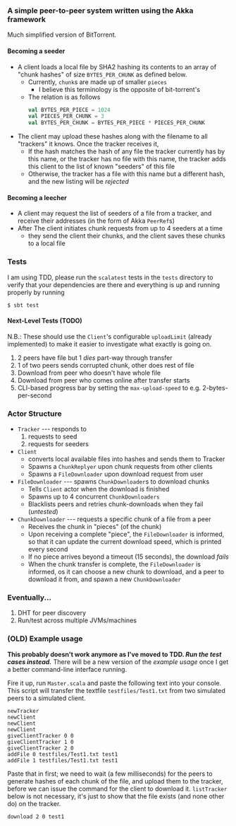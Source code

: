 ### A simple peer-to-peer system written using the Akka framework

Much simplified version of BitTorrent.

#### Becoming a seeder
* A client loads a local file by SHA2 hashing its contents to an array of
  "chunk hashes" of size `BYTES_PER_CHUNK` as defined below.
    * Currently, `chunk`s are made up of smaller `pieces`
        * I believe this terminology is the opposite of bit-torrent's
    * The relation is as follows
        ```scala
        val BYTES_PER_PIECE = 1024
        val PIECES_PER_CHUNK = 3
        val BYTES_PER_CHUNK = BYTES_PER_PIECE * PIECES_PER_CHUNK
        ```
* The client may upload these hashes along with the filename to all "trackers"
  it knows. Once the tracker receives it,
    * If the hash matches the hash of any file the tracker currently has by
      this name, or the tracker has no file with this name, the tracker adds
      this client to the list of known "seeders" of this file
    * Otherwise, the tracker has a file with this name but a different hash,
      and the new listing will be _rejected_

#### Becoming a leecher
* A client may request the list of seeders of a file from a tracker, and 
  receive their addresses (in the form of Akka `PeerRef`s)
* After The client initiates chunk requests from up to 4 seeders at a time
    * they send the client their chunks, and the client saves these chunks to
      a local file

### Tests

I am using TDD, please run the `scalatest` tests in the `tests` directory to
verify that your dependencies are there and everything is up and running
properly by running

```
$ sbt test
```


#### Next-Level Tests (TODO)

N.B.: These should use the `Client`'s configurable `uploadLimit` (already 
implemented) to make it easier to investigate what exactly is going on.

1. 2 peers have file but 1 *dies* part-way through transfer
2. 1 of two peers sends corrupted chunk, other does rest of file
3. Download from peer who doesn't have whole file
4. Download from peer who comes online after transfer starts
5. CLI-based progress bar by setting the `max-upload-speed` to e.g.
   2-bytes-per-second


### Actor Structure

* `Tracker` --- responds to 
    1. requests to seed
    2. requests for seeders
* `Client`
    * converts local available files into hashes and sends them to Tracker
    * Spawns a `ChunkReplyer` upon chunk requests from other clients
    * Spawns a `FileDownloader` upon download request from user
* `FileDownloader` --- spawns `ChunkDownloader`s to download chunks
    * Tells `Client` actor when the download is finished
    * Spawns up to 4 concurrent `ChunkDownloaders`
    * Blacklists peers and retries chunk-downloads when they fail (_untested_)
* `ChunkDownloader` --- requests a specific chunk of a file from a peer
    * Receives the chunk in "pieces" (of the chunk)
    * Upon receiving a complete "piece", the `FileDownloader` is informed, so
      that it can update the current download speed, which is printed every
      second
    * If no piece arrives beyond a timeout (15 seconds), the download *fails*
    * When the chunk transfer is complete, the `FileDownloader` is informed, os
      it can choose a new chunk to download, and a peer to download it from,
      and spawn a new `ChunkDownloader`

### Eventually...

1. DHT for peer discovery
2. Run/test across multiple JVMs/machines

### (OLD) Example usage

**This probably doesn't work anymore as I've moved to TDD. _Run the
test cases instead._** There will be a new version of the *example usage* once I
get a better command-line interface running.

Fire it up, run `Master.scala` and paste the following text into your
console. This script will transfer the textfile `testfiles/Test1.txt` from two
simulated peers to a simulated client.

    newTracker
    newClient
    newClient
    newClient
    giveClientTracker 0 0
    giveClientTracker 1 0
    giveClientTracker 2 0
    addFile 0 testfiles/Test1.txt test1
    addFile 1 testfiles/Test1.txt test1
    
Paste that in first; we need to wait (a few milliseconds) for the peers to
generate hashes of each chunk of the file, and upload them to the tracker,
before we can issue the command for the client to download it. `listTracker`
below is not necessary, it's just to show that the file exists (and none other
do) on the tracker.
    
    download 2 0 test1
